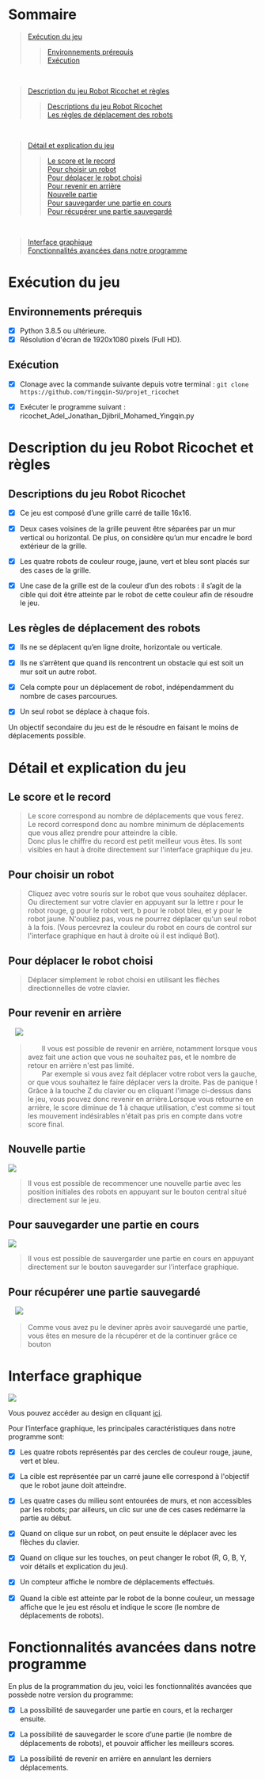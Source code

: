 # Sommaire
> [Exécution du jeu](#exécution-du-jeu)
  >>[Environnements prérequis](#environnements-prérequis)<br>[Exécution](#exécution)
<br>

> [Description du jeu Robot Ricochet et règles](#description-du-jeu-robot-ricochet-et-règles)
  >>[Descriptions du jeu Robot Ricochet](#descriptions-du-jeu-robot-ricochet)<br>[Les règles de déplacement des robots](#les-règles-de-déplacement-des-robots)
<br>

> [Détail et explication du jeu](#détail-et-explication-du-jeu)
>>[Le score et le record](#le-score-et-le-record)<br>[Pour choisir un robot](#pour-choisir-un-robot)<br>[Pour déplacer le robot choisi](#pour-déplacer-le-robot-choisi)<br>[Pour revenir en arrière](#pour-revenir-en-arrière)<br>[Nouvelle partie](#nouvelle-partie)<br>[Pour sauvegarder une partie en cours](#pour-sauvegarder-une-partie-en-cours)<br>[Pour récupérer une partie sauvegardé](#pour-récupérer-une-partie-sauvegardé)
<br>

> [Interface graphique](#interface-graphique)<br>[Fonctionnalités avancées dans notre programme](#fonctionnalités-avancées-dans-notre-programme)


# Exécution du jeu

## Environnements prérequis

- [X] Python 3.8.5 ou ultérieure.
- [X] Résolution d'écran de 1920x1080 pixels (Full HD).

## Exécution

- [X] Clonage avec la commande suivante depuis votre terminal :
`git clone https://github.com/Yingqin-SU/projet_ricochet`
- [X] Exécuter le programme suivant : ricochet_Adel_Jonathan_Djibril_Mohamed_Yingqin.py


# Description du jeu Robot Ricochet et règles

## Descriptions du jeu Robot Ricochet

- [X] Ce jeu est composé d’une grille carré de taille 16x16.

- [X] Deux cases voisines de la grille peuvent être séparées par un mur vertical ou horizontal. De plus, on considère qu’un mur encadre le bord extérieur de la grille. 

- [X] Les quatre robots de couleur rouge, jaune, vert et bleu sont placés sur des cases de la grille. 

- [X] Une case de la grille est de la couleur d’un des robots : il s’agit de la cible qui doit être atteinte par le robot de cette couleur afin de résoudre le jeu.

## Les règles de déplacement des robots

- [X] Ils ne se déplacent qu’en ligne droite, horizontale ou verticale.

- [X] Ils ne s’arrêtent que quand ils rencontrent un obstacle qui est soit un mur soit un autre robot.

- [X] Cela compte pour un déplacement de robot, indépendamment du nombre de cases parcourues.

- [X] Un seul robot se déplace à chaque fois.

Un objectif secondaire du jeu est de le résoudre en faisant le moins de déplacements possible.

# Détail et explication du jeu


## Le score et le record

> Le score correspond au nombre de déplacements que vous ferez.<br>Le record correspond donc au nombre minimum de déplacements que vous allez prendre pour atteindre la cible.<br>Donc plus le chiffre du record est petit meilleur vous êtes. Ils sont visibles en haut à droite directement sur l'interface graphique du jeu.

## Pour choisir un robot

> Cliquez avec votre souris sur le robot que vous souhaitez déplacer. Ou directement sur votre clavier en appuyant sur la lettre r pour le robot rouge, g pour le robot vert, b pour le robot bleu, et y pour le robot jaune. N'oubliez pas, vous ne pourrez déplacer qu'un seul robot à la fois. (Vous percevrez la couleur du robot en cours de control sur l'interface graphique en haut à droite où il est indiqué Bot).

## Pour déplacer le robot choisi

> Déplacer simplement le robot choisi en utilisant les flèches directionnelles de votre clavier.

## Pour revenir en arrière

&emsp;![](img/retourne.png)
    
> &emsp;&emsp;Il vous est possible de revenir en arrière, notamment lorsque vous avez fait une action que vous ne souhaitez pas, et le nombre de retour en arrière n'est pas limité. 
<br>&emsp;&emsp;Par exemple si vous avez fait déplacer votre robot vers la gauche, or que vous souhaitez le faire déplacer vers la droite. Pas de panique ! Grâce à la touche Z du clavier ou en cliquant l'image ci-dessus dans le jeu, vous pouvez donc revenir en arrière.Lorsque vous retourne en arrière, le score diminue de 1 à chaque utilisation, c'est comme si tout les mouvement indésirables n'était pas pris en compte dans votre score final.

## Nouvelle partie

![](img/update.png)

> Il vous est possible de recommencer une nouvelle partie avec les position initiales des robots en appuyant sur le bouton central situé directement sur le jeu.


## Pour sauvegarder une partie en cours

![](img/save.png)

> Il vous est possible de sauvergarder une partie en cours en appuyant directement sur le bouton sauvegarder sur l'interface graphique.


## Pour récupérer une partie sauvegardé

&emsp;![](img/reload.png)

> Comme vous avez pu le deviner après avoir sauvegardé une partie, vous êtes en mesure de la récupérer et de la continuer grâce ce bouton 


# Interface graphique

![](img/interface.png)

Vous pouvez accéder au design en cliquant [ici](
 https://www.figma.com/file/x7RSGbecOuXXQ8LsqnKcqL/Robot-ricochet-UI?node-id=0%3A1).

Pour l’interface graphique, les principales caractéristiques dans notre programme sont:

- [X] Les quatre robots représentés par des cercles de couleur rouge, jaune, vert et bleu.

- [X] La cible est représentée par un carré jaune elle correspond à l'objectif que le robot jaune doit atteindre.

- [X] Les quatre cases du milieu sont entourées de murs, et non accessibles par les robots; par ailleurs, un clic sur une de ces cases redémarre la partie au début.

- [X] Quand on clique sur un robot, on peut ensuite le déplacer avec les flèches du clavier.

- [X] Quand on clique sur les touches, on peut changer le robot (R, G, B, Y, voir détails et explication du jeu).

- [X] Un compteur affiche le nombre de déplacements effectués.

- [X] Quand la cible est atteinte par le robot de la bonne couleur, un message affiche que le jeu est résolu et indique le score (le nombre de déplacements de robots).


# Fonctionnalités avancées dans notre programme

En plus de la programmation du jeu, voici les fonctionnalités avancées que possède notre version du programme:

- [X] La possibilité de sauvegarder une partie en cours, et la recharger ensuite.

- [X] La possibilité de sauvegarder le score d’une partie (le nombre de déplacements de robots), et pouvoir afficher les meilleurs scores.

- [X] La possibilité de revenir en arrière en annulant les derniers déplacements.